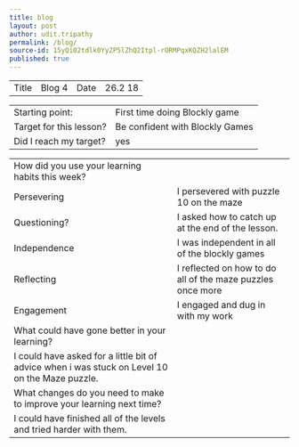 ```yaml
---
title: blog
layout: post
author: udit.tripathy
permalink: /blog/
source-id: 15yQi02tdlk0YyZP5lZhQ2Itpl-rORMPqxKQZH2lalEM
published: true
---
```

<table>
  <tr>
    <td>Title</td>
    <td>Blog 4</td>
    <td>Date</td>
    <td>26.2 18</td>
  </tr>
</table>


<table>
  <tr>
    <td>Starting point:</td>
    <td>First time doing Blockly game</td>
  </tr>
  <tr>
    <td>Target for this lesson?</td>
    <td>Be confident with Blockly Games</td>
  </tr>
  <tr>
    <td>Did I reach my target? </td>
    <td>yes</td>
  </tr>
</table>


<table>
  <tr>
    <td>How did you use your learning habits this week?</td>
    <td></td>
  </tr>
  <tr>
    <td>Persevering</td>
    <td>I persevered with puzzle 10 on the maze</td>
  </tr>
  <tr>
    <td>Questioning?</td>
    <td> I asked how to catch up at the end of the lesson.</td>
  </tr>
  <tr>
    <td>Independence</td>
    <td>I was independent in all of the blockly games</td>
  </tr>
  <tr>
    <td>Reflecting</td>
    <td>I reflected on how to do all of the maze puzzles once more</td>
  </tr>
  <tr>
    <td>Engagement</td>
    <td>I engaged and dug in with my work</td>
  </tr>
  <tr>
    <td>What could have gone better in your learning?</td>
    <td></td>
  </tr>
  <tr>
    <td>I could have asked for a little bit of advice when i was stuck on Level 10 on the Maze puzzle.</td>
    <td></td>
  </tr>
  <tr>
    <td>What changes do you need to make to improve your learning next time?</td>
    <td></td>
  </tr>
  <tr>
    <td>I could have finished all of the levels and tried harder with them.</td>
    <td></td>
  </tr>
</table>


